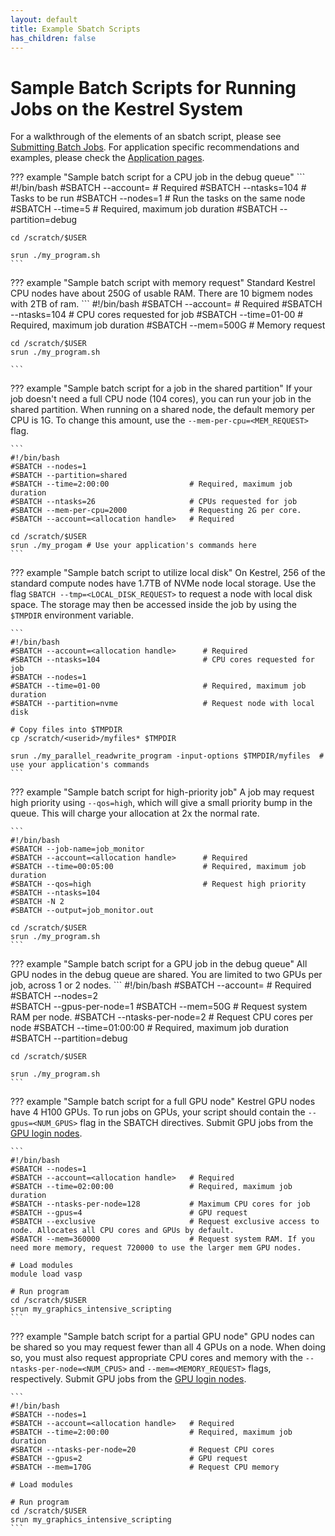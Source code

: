 ```yaml
---
layout: default
title: Example Sbatch Scripts
has_children: false
---
```

# Sample Batch Scripts for Running Jobs on the Kestrel System

For a walkthrough of the elements of an sbatch script, please see [Submitting Batch Jobs](../../../Slurm/batch_jobs.md). For application specific recommendations and examples, please check the [Application pages](../../../Applications/index.md). 

??? example "Sample batch script for a CPU job in the debug queue"
    ```
    #!/bin/bash 
    #SBATCH --account=<allocation handle>   # Required
    #SBATCH --ntasks=104                    # Tasks to be run 
    #SBATCH --nodes=1                       # Run the tasks on the same node 
    #SBATCH --time=5                        # Required, maximum job duration 
    #SBATCH --partition=debug 

    cd /scratch/$USER 

    srun ./my_program.sh
    ```

??? example "Sample batch script with memory request"
    Standard Kestrel CPU nodes have about 250G of usable RAM. There are 10 bigmem nodes with 2TB of ram. 
    ```
    #!/bin/bash 
    #SBATCH --account=<allocation handle>   # Required 
    #SBATCH --ntasks=104                    # CPU cores requested for job 
    #SBATCH --time=01-00                    # Required, maximum job duration
    #SBATCH --mem=500G                      # Memory request


    cd /scratch/$USER 
    srun ./my_program.sh
 
    ```

??? example "Sample batch script for a job in the shared partition"
    If your job doesn't need a full CPU node (104 cores), you can run your job in the shared partition. When running on a shared node, the default memory per CPU is 1G. To change this amount, use the `--mem-per-cpu=<MEM_REQUEST>` flag.

    ```
    #!/bin/bash
    #SBATCH --nodes=1 
    #SBATCH --partition=shared         
    #SBATCH --time=2:00:00                  # Required, maximum job duration
    #SBATCH --ntasks=26                     # CPUs requested for job 
    #SBATCH --mem-per-cpu=2000              # Requesting 2G per core.
    #SBATCH --account=<allocation handle>   # Required 

    cd /scratch/$USER 
    srun ./my_progam # Use your application's commands here  
    ```



??? example "Sample batch script to utilize local disk"
    On Kestrel, 256 of the standard compute nodes have 1.7TB of NVMe node local storage. Use the flag `SBATCH --tmp=<LOCAL_DISK_REQUEST>` to request a node with local disk space. The storage may then be accessed inside the job by using the `$TMPDIR` environment variable.

    ```
    #!/bin/bash 
    #SBATCH --account=<allocation handle>      # Required 
    #SBATCH --ntasks=104                       # CPU cores requested for job 
    #SBATCH --nodes=1                  
    #SBATCH --time=01-00                       # Required, maximum job duration
    #SBATCH --partition=nvme                   # Request node with local disk

    # Copy files into $TMPDIR 
    cp /scratch/<userid>/myfiles* $TMPDIR 

    srun ./my_parallel_readwrite_program -input-options $TMPDIR/myfiles  # use your application's commands  
    ```

??? example "Sample batch script for high-priority job"
    A job may request high priority using `--qos=high`, which will give a small priority bump in the queue. This will charge your allocation at 2x the normal rate. 

    ```
    #!/bin/bash
    #SBATCH --job-name=job_monitor
    #SBATCH --account=<allocation handle>      # Required     
    #SBATCH --time=00:05:00                    # Required, maximum job duration
    #SBATCH --qos=high                         # Request high priority
    #SBATCH --ntasks=104
    #SBATCH -N 2 
    #SBATCH --output=job_monitor.out 
    
    cd /scratch/$USER 
    srun ./my_program.sh
    ```

??? example "Sample batch script for a GPU job in the debug queue"
    All GPU nodes in the debug queue are shared.  You are limited to two GPUs per job, across 1 or 2 nodes. 
    ```
    #!/bin/bash 
    #SBATCH --account=<allocation handle>   # Required
    #SBATCH --nodes=2  
    #SBATCH --gpus-per-node=1
    #SBATCH --mem=50G                       # Request system RAM per node. 
    #SBATCH --ntasks-per-node=2             # Request CPU cores per node
    #SBATCH --time=01:00:00                 # Required, maximum job duration 
    #SBATCH --partition=debug 

    cd /scratch/$USER 

    srun ./my_program.sh
    ```
??? example "Sample batch script for a full GPU node"
    Kestrel GPU nodes have 4 H100 GPUs. To run jobs on GPUs, your script should contain the `--gpus=<NUM_GPUS>` flag in the SBATCH directives.
    Submit GPU jobs from the [GPU login nodes](../index.md).

    ```
    #!/bin/bash
    #SBATCH --nodes=1
    #SBATCH --account=<allocation handle>   # Required 
    #SBATCH --time=02:00:00                 # Required, maximum job duration
    #SBATCH --ntasks-per-node=128           # Maximum CPU cores for job 
    #SBATCH --gpus=4                        # GPU request 
    #SBATCH --exclusive                     # Request exclusive access to node. Allocates all CPU cores and GPUs by default.  
    #SBATCH --mem=360000                    # Request system RAM. If you need more memory, request 720000 to use the larger mem GPU nodes.

    # Load modules
    module load vasp

    # Run program
    cd /scratch/$USER 
    srun my_graphics_intensive_scripting 
    ```

??? example "Sample batch script for a partial GPU node"
    GPU nodes can be shared so you may request fewer than all 4 GPUs on a node. When doing so, you must also request appropriate CPU cores and memory with the `--ntasks-per-node=<NUM_CPUS>` and `--mem=<MEMORY_REQUEST>` flags, respectively. Submit GPU jobs from the [GPU login nodes](../index.md).
    
    ```
    #!/bin/bash
    #SBATCH --nodes=1
    #SBATCH --account=<allocation handle>   # Required 
    #SBATCH --time=2:00:00                  # Required, maximum job duration
    #SBATCH --ntasks-per-node=20            # Request CPU cores 
    #SBATCH --gpus=2                        # GPU request 
    #SBATCH --mem=170G                      # Request CPU memory

    # Load modules
    
    # Run program
    cd /scratch/$USER 
    srun my_graphics_intensive_scripting 
    ```
